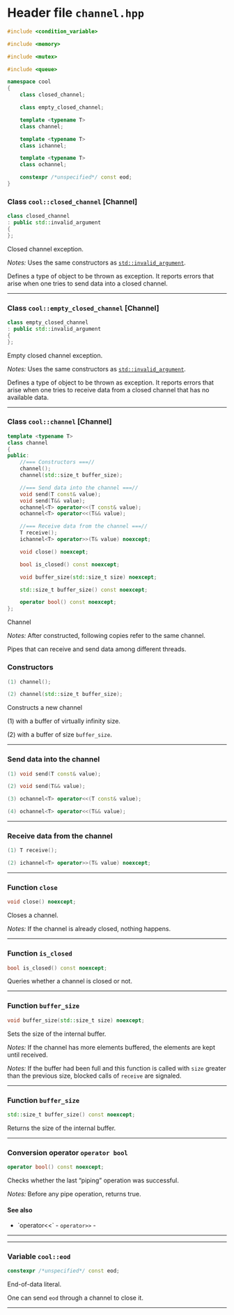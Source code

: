 ---
---

# Header file `channel.hpp`

``` cpp
#include <condition_variable>

#include <memory>

#include <mutex>

#include <queue>

namespace cool
{
    class closed_channel;

    class empty_closed_channel;

    template <typename T>
    class channel;

    template <typename T>
    class ichannel;

    template <typename T>
    class ochannel;

    constexpr /*unspecified*/ const eod;
}
```

### Class `cool::closed_channel` \[Channel\]

``` cpp
class closed_channel
: public std::invalid_argument
{
};
```

Closed channel exception.

*Notes:* Uses the same constructors as [`std::invalid_argument`](http://en.cppreference.com/mwiki/index.php?title=Special%3ASearch&search=std::invalid_argument).

Defines a type of object to be thrown as exception. It reports errors that arise when one tries to send data into a closed channel.

-----

### Class `cool::empty_closed_channel` \[Channel\]

``` cpp
class empty_closed_channel
: public std::invalid_argument
{
};
```

Empty closed channel exception.

*Notes:* Uses the same constructors as [`std::invalid_argument`](http://en.cppreference.com/mwiki/index.php?title=Special%3ASearch&search=std::invalid_argument).

Defines a type of object to be thrown as exception. It reports errors that arise when one tries to receive data from a closed channel that has no available data.

-----

### Class `cool::channel` \[Channel\]

``` cpp
template <typename T>
class channel
{
public:
    //=== Constructors ===//
    channel();
    channel(std::size_t buffer_size);

    //=== Send data into the channel ===//
    void send(T const& value);
    void send(T&& value);
    ochannel<T> operator<<(T const& value);
    ochannel<T> operator<<(T&& value);

    //=== Receive data from the channel ===//
    T receive();
    ichannel<T> operator>>(T& value) noexcept;

    void close() noexcept;

    bool is_closed() const noexcept;

    void buffer_size(std::size_t size) noexcept;

    std::size_t buffer_size() const noexcept;

    operator bool() const noexcept;
};
```

Channel

*Notes:* After constructed, following copies refer to the same channel.

Pipes that can receive and send data among different threads.

### Constructors

``` cpp
(1) channel();

(2) channel(std::size_t buffer_size);
```

Constructs a new channel

(1) with a buffer of virtually infinity size.

(2) with a buffer of size `buffer_size`.

-----

### Send data into the channel

``` cpp
(1) void send(T const& value);

(2) void send(T&& value);

(3) ochannel<T> operator<<(T const& value);

(4) ochannel<T> operator<<(T&& value);
```

-----

### Receive data from the channel

``` cpp
(1) T receive();

(2) ichannel<T> operator>>(T& value) noexcept;
```

-----

### Function `close`

``` cpp
void close() noexcept;
```

Closes a channel.

*Notes:* If the channel is already closed, nothing happens.

-----

### Function `is_closed`

``` cpp
bool is_closed() const noexcept;
```

Queries whether a channel is closed or not.

-----

### Function `buffer_size`

``` cpp
void buffer_size(std::size_t size) noexcept;
```

Sets the size of the internal buffer.

*Notes:* If the channel has more elements buffered, the elements are kept until received.

*Notes:* If the buffer had been full and this function is called with `size` greater than the previous size, blocked calls of `receive` are signaled.

-----

### Function `buffer_size`

``` cpp
std::size_t buffer_size() const noexcept;
```

Returns the size of the internal buffer.

-----

### Conversion operator `operator bool`

``` cpp
operator bool() const noexcept;
```

Checks whether the last “piping” operation was successful.

*Notes:* Before any pipe operation, returns true.

#### See also

  - \`operator\<\<\` - `operator>>` -

-----

-----

### Variable `cool::eod`

``` cpp
constexpr /*unspecified*/ const eod;
```

End-of-data literal.

One can send `eod` through a channel to close it.

-----
